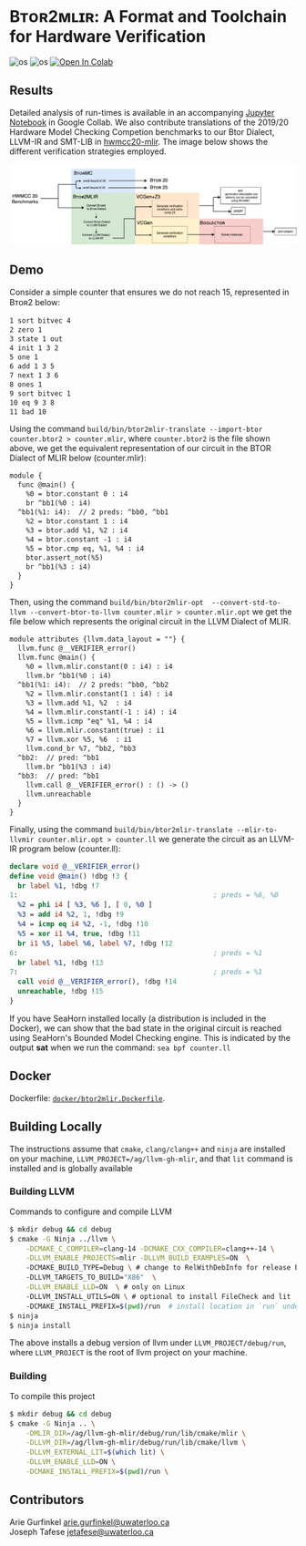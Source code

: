 # Bᴛᴏʀ2ᴍʟɪʀ: A Format and Toolchain for Hardware Verification
![os](https://img.shields.io/badge/os-linux-orange?logo=linux)
![os](https://img.shields.io/badge/os-macos-silver?logo=apple)
[![Open In Colab](https://colab.research.google.com/assets/colab-badge.svg)][data]

## Results
Detailed analysis of run-times is available in an accompanying [Jupyter
Notebook][data] in Google Collab. We also contribute translations of the 2019/20 Hardware Model Checking Competion benchmarks to our Btor Dialect, LLVM-IR and SMT-LIB in [hwmcc20-mlir](https://github.com/jetafese/hwmcc20-mlir). The image below shows the different verification strategies employed. 

![strategies-img](./assets/strategies.png "Verification Strategies")

<!-- ![arch-img](./assets/btor2mlir.png "Architecture") -->

[data]: https://colab.research.google.com/drive/1wau9yTHvsWdBdMjF0TbvHTHEKW6rFHiQ?usp=sharing

## Demo

Consider a simple counter that ensures we do not reach 15, represented in Bᴛᴏʀ2 below:

```btor
1 sort bitvec 4
2 zero 1
3 state 1 out
4 init 1 3 2
5 one 1
6 add 1 3 5
7 next 1 3 6
8 ones 1
9 sort bitvec 1
10 eq 9 3 8
11 bad 10
```

Using the command `build/bin/btor2mlir-translate --import-btor counter.btor2 > counter.mlir`, where `counter.btor2` is the file shown above, we get the equivalent representation of our circuit in the BTOR Dialect of MLIR below (counter.mlir):

```mlir
module {
  func @main() {
    %0 = btor.constant 0 : i4
    br ^bb1(%0 : i4)
  ^bb1(%1: i4):  // 2 preds: ^bb0, ^bb1
    %2 = btor.constant 1 : i4
    %3 = btor.add %1, %2 : i4
    %4 = btor.constant -1 : i4
    %5 = btor.cmp eq, %1, %4 : i4
    btor.assert_not(%5)
    br ^bb1(%3 : i4)
  }
}
```

Then, using the command  `build/bin/btor2mlir-opt  --convert-std-to-llvm --convert-btor-to-llvm counter.mlir > counter.mlir.opt` we get the file below which represents the original circuit in the LLVM Dialect of MLIR. 

```mlir
module attributes {llvm.data_layout = ""} {
  llvm.func @__VERIFIER_error()
  llvm.func @main() {
    %0 = llvm.mlir.constant(0 : i4) : i4
    llvm.br ^bb1(%0 : i4)
  ^bb1(%1: i4):  // 2 preds: ^bb0, ^bb2
    %2 = llvm.mlir.constant(1 : i4) : i4
    %3 = llvm.add %1, %2  : i4
    %4 = llvm.mlir.constant(-1 : i4) : i4
    %5 = llvm.icmp "eq" %1, %4 : i4
    %6 = llvm.mlir.constant(true) : i1
    %7 = llvm.xor %5, %6  : i1
    llvm.cond_br %7, ^bb2, ^bb3
  ^bb2:  // pred: ^bb1
    llvm.br ^bb1(%3 : i4)
  ^bb3:  // pred: ^bb1
    llvm.call @__VERIFIER_error() : () -> ()
    llvm.unreachable
  }
}
```

Finally, using the command `build/bin/btor2mlir-translate --mlir-to-llvmir counter.mlir.opt > counter.ll` we generate the circuit as an LLVM-IR program below (counter.ll): 

```llvm
declare void @__VERIFIER_error()
define void @main() !dbg !3 {
  br label %1, !dbg !7
1:                                                ; preds = %6, %0
  %2 = phi i4 [ %3, %6 ], [ 0, %0 ]
  %3 = add i4 %2, 1, !dbg !9
  %4 = icmp eq i4 %2, -1, !dbg !10
  %5 = xor i1 %4, true, !dbg !11
  br i1 %5, label %6, label %7, !dbg !12
6:                                                ; preds = %1
  br label %1, !dbg !13
7:                                                ; preds = %1
  call void @__VERIFIER_error(), !dbg !14
  unreachable, !dbg !15
}
```

If you have SeaHorn installed locally (a distribution is included in the Docker), we can show that the bad state in the original circuit is reached using SeaHorn's Bounded Model Checking engine. This is indicated by the output **sat** when we run the command: `sea bpf counter.ll`

## Docker

Dockerfile: [`docker/btor2mlir.Dockerfile`](docker/btor2mlir.Dockerfile).

## Building Locally

The instructions assume that `cmake`, `clang/clang++` and `ninja` are installed on your machine,  `LLVM_PROJECT=/ag/llvm-gh-mlir`, and that `lit`
command is installed and is globally available

### Building LLVM
Commands to configure and compile LLVM

```sh
$ mkdir debug && cd debug 
$ cmake -G Ninja ../llvm \
    -DCMAKE_C_COMPILER=clang-14 -DCMAKE_CXX_COMPILER=clang++-14 \
    -DLLVM_ENABLE_PROJECTS=mlir -DLLVM_BUILD_EXAMPLES=ON  \ 
    -DCMAKE_BUILD_TYPE=Debug \ # change to RelWithDebInfo for release build
    -DLLVM_TARGETS_TO_BUILD="X86"  \
    -DLLVM_ENABLE_LLD=ON  \ # only on Linux	
    -DLLVM_INSTALL_UTILS=ON \ # optional to install FileCheck and lit
    -DCMAKE_INSTALL_PREFIX=$(pwd)/run  # install location in `run` under build
$ ninja
$ ninja install
```

The above installs a debug version of llvm under `LLVM_PROJECT/debug/run`, 
where `LLVM_PROJECT` is the root of llvm project on your machine.

### Building
To compile this project

```sh
$ mkdir debug && cd debug 
$ cmake -G Ninja .. \
    -DMLIR_DIR=/ag/llvm-gh-mlir/debug/run/lib/cmake/mlir \
    -DLLVM_DIR=/ag/llvm-gh-mlir/debug/run/lib/cmake/llvm \
    -DLLVM_EXTERNAL_LIT=$(which lit) \
    -DLLVM_ENABLE_LLD=ON \
    -DCMAKE_INSTALL_PREFIX=$(pwd)/run \
```


## Contributors
Arie Gurfinkel <arie.gurfinkel@uwaterloo.ca> \
Joseph Tafese <jetafese@uwaterloo.ca>
